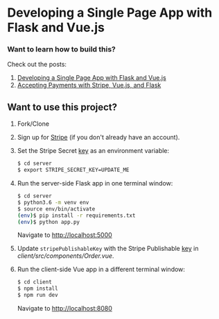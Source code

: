 # Developing a Single Page App with Flask and Vue.js

### Want to learn how to build this?

Check out the posts:

1. [Developing a Single Page App with Flask and Vue.js](https://testdriven.io/developing-a-single-page-app-with-flask-and-vuejs)
1. [Accepting Payments with Stripe, Vue.js, and Flask](https://testdriven.io/accepting-payments-with-stripe-vuejs-and-flask)

## Want to use this project?

1. Fork/Clone

1. Sign up for [Stripe](https://stripe.com/) (if you don't already have an account).

1. Set the Stripe Secret [key](https://stripe.com/docs/keys) as an environment variable:

    ```sh
    $ cd server
    $ export STRIPE_SECRET_KEY=UPDATE_ME
    ```

1. Run the server-side Flask app in one terminal window:

    ```sh
    $ cd server
    $ python3.6 -m venv env
    $ source env/bin/activate
    (env)$ pip install -r requirements.txt
    (env)$ python app.py
    ```

    Navigate to [http://localhost:5000](http://localhost:5000)

1. Update `stripePublishableKey` with the Stripe Publishable [key](https://stripe.com/docs/keys) in *client/src/components/Order.vue*.

1. Run the client-side Vue app in a different terminal window:

    ```sh
    $ cd client
    $ npm install
    $ npm run dev
    ```

    Navigate to [http://localhost:8080](http://localhost:8080)
